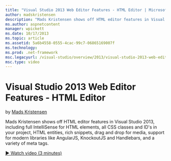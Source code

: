 ```yaml
---
title: "Visual Studio 2013 Web Editor Features - HTML Editor | Microsoft Docs"
author: madskristensen
description: "Mads Kristensen shows off HTML editor features in Visual Studio 2013, including full IntelliSense for HTML elements, all CSS classes and ID's in your project..."
ms.author: aspnetcontent
manager: wpickett
ms.date: 10/17/2013
ms.topic: article
ms.assetid: 5a6b4558-0555-4cac-99c7-06865169007f
ms.technology: 
ms.prod: .net-framework
msc.legacyurl: /visual-studio/overview/2013/visual-studio-2013-web-editor-features-html-editor
msc.type: video
---
```

Visual Studio 2013 Web Editor Features - HTML Editor
====================
by [Mads Kristensen](https://github.com/madskristensen)

Mads Kristensen shows off HTML editor features in Visual Studio 2013, including full IntelliSense for HTML elements, all CSS classes and ID's in your project, HTML entities, rich snippets, drag and drop for media, support for modern libraries like AngularJS, KnockoutJS and Handlebars, and a variety of meta tags.

[&#9654; Watch video (3 minutes)](https://channel9.msdn.com/Blogs/ASP-NET-Site-Videos/visual-studio-2013-web-editor-features-html-editor)